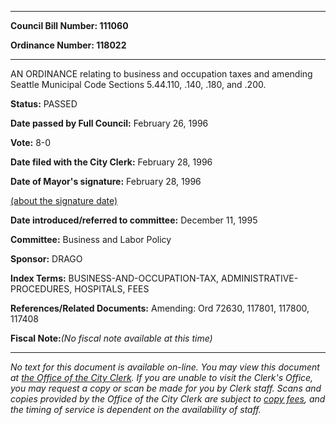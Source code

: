 

********

**Council Bill Number: 111060**
   
**Ordinance Number: 118022**
********

 AN ORDINANCE relating to business and occupation taxes and amending Seattle Municipal Code Sections 5.44.110, .140, .180, and .200.

**Status:** PASSED
   
**Date passed by Full Council:** February 26, 1996
   
**Vote:** 8-0
   
**Date filed with the City Clerk:** February 28, 1996
   
**Date of Mayor's signature:** February 28, 1996
   
[(about the signature date)](/~public/approvaldate.htm)
   
   
   
**Date introduced/referred to committee:** December 11, 1995
   
**Committee:** Business and Labor Policy
   
**Sponsor:** DRAGO
   
   
**Index Terms:** BUSINESS-AND-OCCUPATION-TAX, ADMINISTRATIVE-PROCEDURES, HOSPITALS, FEES

**References/Related Documents:** Amending: Ord 72630, 117801, 117800, 117408

**Fiscal Note:**_(No fiscal note available at this time)_
********

_No text for this document is available on-line. You may view this document at [the Office of the City Clerk](http://www.seattle.gov/leg/clerk/contactUs.htm). If you are unable to visit the Clerk's Office, you may request a copy or scan be made for you by Clerk staff. Scans and copies provided by the Office of the City Clerk are subject to [copy fees](http://clerk.seattle.gov/~public/clerkfees.htm), and the timing of service is dependent on the availability of staff._

